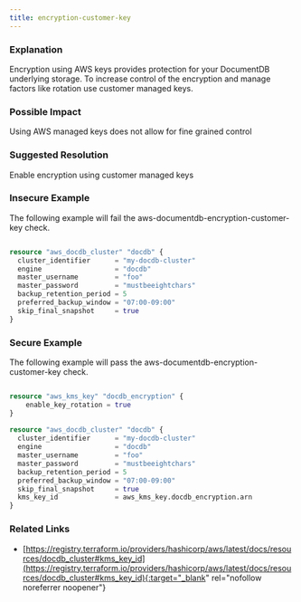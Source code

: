 ```yaml
---
title: encryption-customer-key
---
```


### Explanation

Encryption using AWS keys provides protection for your DocumentDB underlying storage. To increase control of the encryption and manage factors like rotation use customer managed keys.

### Possible Impact
Using AWS managed keys does not allow for fine grained control

### Suggested Resolution
Enable encryption using customer managed keys


### Insecure Example

The following example will fail the aws-documentdb-encryption-customer-key check.

```terraform

resource "aws_docdb_cluster" "docdb" {
  cluster_identifier      = "my-docdb-cluster"
  engine                  = "docdb"
  master_username         = "foo"
  master_password         = "mustbeeightchars"
  backup_retention_period = 5
  preferred_backup_window = "07:00-09:00"
  skip_final_snapshot     = true
}

```



### Secure Example

The following example will pass the aws-documentdb-encryption-customer-key check.

```terraform

resource "aws_kms_key" "docdb_encryption" {
	enable_key_rotation = true
}
			
resource "aws_docdb_cluster" "docdb" {
  cluster_identifier      = "my-docdb-cluster"
  engine                  = "docdb"
  master_username         = "foo"
  master_password         = "mustbeeightchars"
  backup_retention_period = 5
  preferred_backup_window = "07:00-09:00"
  skip_final_snapshot     = true
  kms_key_id 			  = aws_kms_key.docdb_encryption.arn
}

```




### Related Links


- [https://registry.terraform.io/providers/hashicorp/aws/latest/docs/resources/docdb_cluster#kms_key_id](https://registry.terraform.io/providers/hashicorp/aws/latest/docs/resources/docdb_cluster#kms_key_id){:target="_blank" rel="nofollow noreferrer noopener"}



